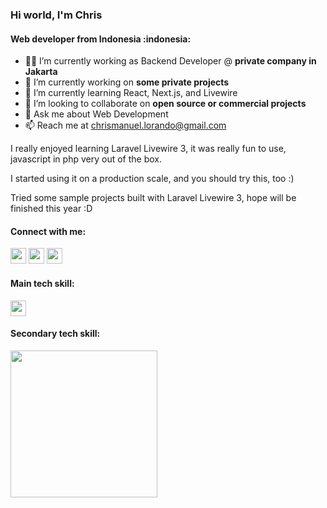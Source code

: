 <h3 align="left">Hi world, I'm Chris</h3>
<h4 align="left">Web developer from Indonesia :indonesia:</h4>

- :man_technologist: I’m currently working as Backend Developer @ **private company in Jakarta**
- :briefcase: I’m currently working on **some private projects**
- 📝 I’m currently learning React, Next.js, and Livewire 
- 🔭 I’m looking to collaborate on **open source or commercial projects**
- :speech_balloon: Ask me about Web Development
- :mailbox: Reach me at chrismanuel.lorando@gmail.com

<p>
  I really enjoyed learning Laravel Livewire 3, it was really fun to use, javascript in php very out of the box.

I started using it on a production scale, and you should try this, too :)

Tried some sample projects built with Laravel Livewire 3, hope will be finished this year :D
</p>

<h4 align="left">Connect with me:</h4>
<p align="left">
  <a href="https://www.linkedin.com/in/chrismanuellorando/" target="_blank"><img style="width:25px;height:25px" src="https://skillicons.dev/icons?i=linkedin" /></a>
  <a href="https://www.instagram.com/chris.lorando/" target="_blank"><img style="width:25px;height:25px" src="https://skillicons.dev/icons?i=instagram" /></a>
  <a href="https://github.com/chrislorando"><img style="width:25px;height:25px"src="https://skillicons.dev/icons?i=github" /></a>

</p>

<h4 align="left">Main tech skill:</h4>
<p align="left"> 
  <a href="https://skillicons.dev">
    <img style="height:25px" src="https://skillicons.dev/icons?i=php,laravel,html,css,js,bootstrap,jquery,nodejs,express,mysql,nginx,gitlab,git,vscode,linux" />
  </a>
</p>


<h4 align="left">Secondary tech skill:</h4>
<p align="left"> 
  <a href="https://skillicons.dev">
    <img style="width:235px" src="https://skillicons.dev/icons?i=redis,tailwind,angular,ts,react,go,figma,docker" />
  </a>
</p>
